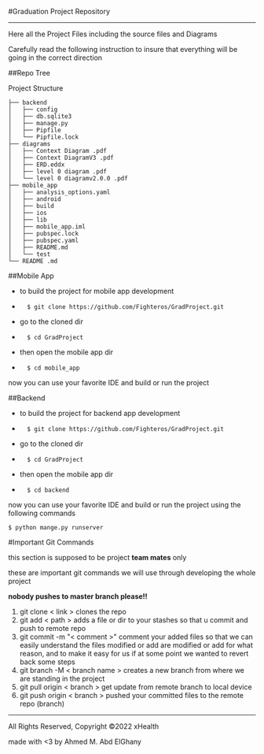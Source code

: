 #Graduation Project Repository 

---

Here all the Project Files including the source files and Diagrams 

Carefully read the following instruction to insure that everything will be going in the correct direction 


##Repo Tree 

Project Structure

```
├── backend
│   ├── config
│   ├── db.sqlite3
│   ├── manage.py
│   ├── Pipfile
│   └── Pipfile.lock
├── diagrams
│   ├── Context Diagram .pdf
│   ├── Context DiagramV3 .pdf
│   ├── ERD.eddx
│   ├── level 0 diagram .pdf
│   └── level 0 diagramv2.0.0 .pdf
├── mobile_app
│   ├── analysis_options.yaml
│   ├── android
│   ├── build
│   ├── ios
│   ├── lib
│   ├── mobile_app.iml
│   ├── pubspec.lock
│   ├── pubspec.yaml
│   ├── README.md
│   └── test
└── README .md
```



##Mobile App 
* to build the project for mobile app development
* ```
    $ git clone https://github.com/Fighteros/GradProject.git
    ```
* go to the cloned dir 
* ```
    $ cd GradProject
    ```
* then open the mobile app dir
* ``` 
    $ cd mobile_app
    ```
now you can use your favorite IDE and build or run the project 

##Backend 

* to build the project for backend app development
* ```
    $ git clone https://github.com/Fighteros/GradProject.git
    ```
* go to the cloned dir 
* ```
    $ cd GradProject
    ```
* then open the mobile app dir
* ``` 
    $ cd backend
    ```
now you can use your favorite IDE and build or run the project using the following commands 

```
$ python mange.py runserver
```
#Important Git Commands

this section is supposed to be project **team mates** only

these are important git commands we will use through developing the whole project 

**nobody pushes to master branch please!!**

1.  git clone < link > clones the repo 
2.  git add < path > adds a file or dir to your stashes so that u commit and push to remote repo 
3.  git commit -m "< comment >" comment your added files so that we can easily understand the files modified or add are modified or add for what reason, and to make it easy for us if at some point we wanted to revert back some steps 
4.  git branch -M < branch name > creates a new branch from where we are standing in the project 
5.  git pull origin < branch > get update from remote branch to local device 
6.  git push origin < branch > pushed your committed files to the remote repo (branch)

---
All Rights Reserved,  Copyright ©2022 xHealth

made with <3 by Ahmed M. Abd ElGhany